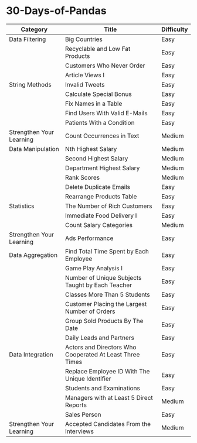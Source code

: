 # 30-Days-of-Pandas

| Category                              | Title                                                  | Difficulty |
|---------------------------------------|---------------------------------------------------------|------------|
| Data Filtering                        | Big Countries                                           | Easy       |
|                                       | Recyclable and Low Fat Products                         | Easy       |
|                                       | Customers Who Never Order                               | Easy       |
|                                       | Article Views I                                         | Easy       |
| String Methods                        | Invalid Tweets                                          | Easy       |
|                                       | Calculate Special Bonus                                 | Easy       |
|                                       | Fix Names in a Table                                    | Easy       |
|                                       | Find Users With Valid E-Mails                           | Easy       |
|                                       | Patients With a Condition                               | Easy       |
| Strengthen Your Learning              | Count Occurrences in Text                               | Medium     |
| Data Manipulation                     | Nth Highest Salary                                      | Medium     |
|                                       | Second Highest Salary                                   | Medium     |
|                                       | Department Highest Salary                               | Medium     |
|                                       | Rank Scores                                             | Medium     |
|                                       | Delete Duplicate Emails                                 | Easy       |
|                                       | Rearrange Products Table                                | Easy       |
| Statistics                            | The Number of Rich Customers                            | Easy       |
|                                       | Immediate Food Delivery I                               | Easy       |
|                                       | Count Salary Categories                                 | Medium     |
| Strengthen Your Learning              | Ads Performance                                         | Easy       |
| Data Aggregation                      | Find Total Time Spent by Each Employee                  | Easy       |
|                                       | Game Play Analysis I                                    | Easy       |
|                                       | Number of Unique Subjects Taught by Each Teacher        | Easy       |
|                                       | Classes More Than 5 Students                            | Easy       |
|                                       | Customer Placing the Largest Number of Orders           | Easy       |
|                                       | Group Sold Products By The Date                         | Easy       |
|                                       | Daily Leads and Partners                                | Easy       |
| Data Integration                      | Actors and Directors Who Cooperated At Least Three Times| Easy       |
|                                       | Replace Employee ID With The Unique Identifier          | Easy       |
|                                       | Students and Examinations                               | Easy       |
|                                       | Managers with at Least 5 Direct Reports                 | Medium     |
|                                       | Sales Person                                            | Easy       |
| Strengthen Your Learning              | Accepted Candidates From the Interviews                 | Medium     |

